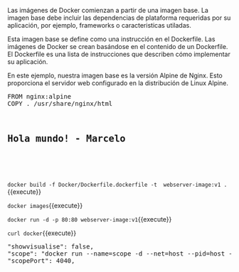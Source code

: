 Las imágenes de Docker comienzan a partir de una imagen base. La imagen base debe incluir las dependencias de plataforma requeridas por su aplicación, por ejemplo,
frameworks o caracteristicas utiladas.

Esta imagen base se define como una instrucción en el Dockerfile. Las imágenes de Docker se crean basándose en el contenido de un Dockerfile. 
El Dockerfile es una lista de instrucciones que describen cómo implementar su aplicación.

En este ejemplo, nuestra imagen base es la versión Alpine de Nginx. Esto proporciona el servidor web configurado en la distribución de Linux Alpine.


<pre class="file" data-filename="Dockerfile.dockerfile " data-target="replace">
FROM nginx:alpine
COPY . /usr/share/nginx/html
</pre>

<pre class="file" data-filename="index.html " data-target="replace">
 <h2>Hola mundo! - Marcelo<h2>
</pre>

`docker build -f Docker/Dockerfile.dockerfile -t  webserver-image:v1 .`{{execute}}

`docker images`{{execute}}

`docker run -d -p 80:80 webserver-image:v1`{{execute}}

`curl docker`{{execute}}

<pre class="file">
"showvisualise": false,
"scope": "docker run --name=scope -d --net=host --pid=host --privileged -v /var/run/docker.sock:/var/run/docker.sock:rw weaveworks/scope:1.9.1 --probe.docker=true",
"scopePort": 4040,
</pre>
